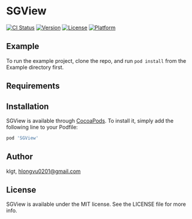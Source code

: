 # SGView

[![CI Status](https://img.shields.io/travis/klgt/SGView.svg?style=flat)](https://travis-ci.org/klgt/SGView)
[![Version](https://img.shields.io/cocoapods/v/SGView.svg?style=flat)](https://cocoapods.org/pods/SGView)
[![License](https://img.shields.io/cocoapods/l/SGView.svg?style=flat)](https://cocoapods.org/pods/SGView)
[![Platform](https://img.shields.io/cocoapods/p/SGView.svg?style=flat)](https://cocoapods.org/pods/SGView)

## Example

To run the example project, clone the repo, and run `pod install` from the Example directory first.

## Requirements

## Installation

SGView is available through [CocoaPods](https://cocoapods.org). To install
it, simply add the following line to your Podfile:

```ruby
pod 'SGView'
```

## Author

klgt, hlongvu0201@gmail.com

## License

SGView is available under the MIT license. See the LICENSE file for more info.

